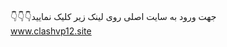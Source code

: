 <br>👇👇👇جهت ورود به سایت اصلی روی لینک زیر کلیک نمایید<br>
<a  target="_blank" href="https://clashvp12.site/"> www.clashvp12.site </a>
